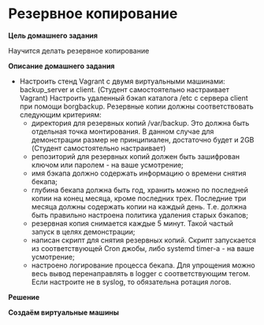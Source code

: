 # Резервное копирование

**Цель домашнего задания**

Научится делать резервное копирование

**Описание домашнего задания**

* Настроить стенд Vagrant с двумя виртуальными машинами: backup_server и client. (Студент самостоятельно настраивает Vagrant) Настроить удаленный бэкап каталога /etc c сервера client при помощи borgbackup. Резервные копии должны соответствовать следующим критериям:
    * директория для резервных копий /var/backup. Это должна быть отдельная точка монтирования. В данном случае для демонстрации размер не принципиален, достаточно будет и 2GB (Студент самостоятельно настраивает)
    * репозиторий для резервных копий должен быть зашифрован ключом или паролем - на ваше усмотрение;
    * имя бэкапа должно содержать информацию о времени снятия бекапа;
    * глубина бекапа должна быть год, хранить можно по последней копии на конец месяца, кроме последних трех. Последние три месяца должны содержать копии на каждый день. Т.е. должна быть правильно настроена политика удаления старых бэкапов;
    * резервная копия снимается каждые 5 минут. Такой частый запуск в целях демонстрации;
    * написан скрипт для снятия резервных копий. Скрипт запускается из соответствующей Cron джобы, либо systemd timer-а - на ваше усмотрение;
    * настроено логирование процесса бекапа. Для упрощения можно весь вывод перенаправлять в logger с соответствующим тегом. Если настроите не в syslog, то обязательна ротация логов.

**Решение**

**Создаём виртуальные машины**
